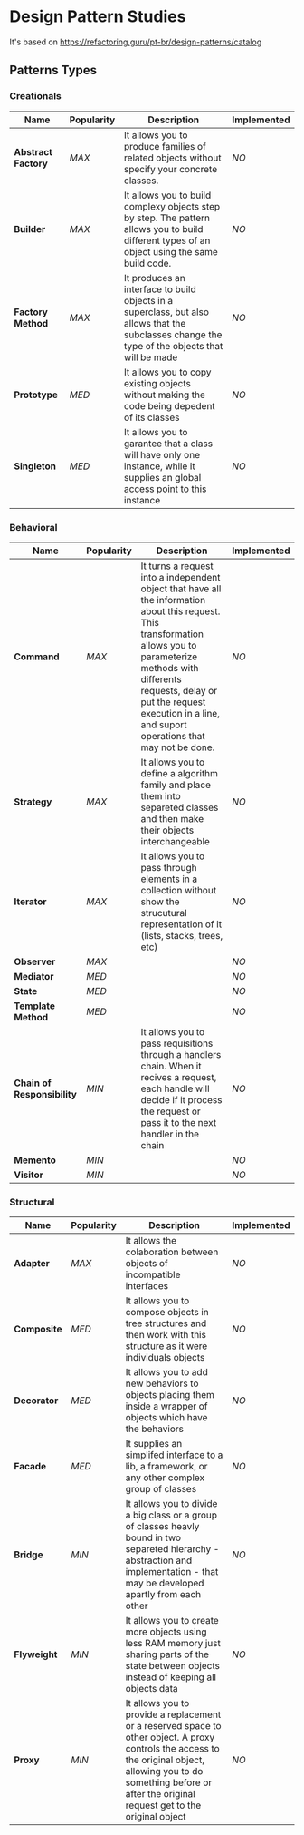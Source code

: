 # Design Pattern Studies

It's based on https://refactoring.guru/pt-br/design-patterns/catalog

## Patterns Types

### Creationals

| Name | Popularity | Description | Implemented |
|------|------------|-------------|-------------|
**Abstract Factory** | *MAX* | It allows you to produce families of related objects without specify your concrete classes. | *NO* |
**Builder** | *MAX* | It allows you to build complexy objects step by step. The pattern allows you to build different types of an object using the same build code. | *NO* |
**Factory Method** | *MAX* | It produces an interface to build objects in a superclass, but also allows that the subclasses change the type of the objects that will be made | *NO* |
**Prototype** | *MED* | It allows you to copy existing objects without making the code being depedent of its classes | *NO* |
**Singleton** | *MED* | It allows you to garantee that a class will have only one instance, while it supplies an global access point to this instance  | *NO* |

### Behavioral

| Name | Popularity | Description | Implemented |
|------|------------|-------------|-------------|
**Command** | *MAX* | It turns a request into a independent object that have all the information about this request. This transformation allows you to parameterize methods with differents requests, delay or put the request execution in a line, and suport operations that may not be done. | *NO* |
**Strategy** | *MAX* | It allows you to define a algorithm family and place them into separeted classes and then make their objects interchangeable  | *NO* |
**Iterator** | *MAX* | It allows you to pass through elements in a collection without show the strucutural representation of it (lists, stacks, trees, etc) | *NO* |
**Observer** | *MAX* |  | *NO* |
**Mediator** | *MED* |  | *NO* |
**State** | *MED* |  | *NO* | v'
**Template Method** | *MED* |  | *NO* |
**Chain of Responsibility** | *MIN* | It allows you to pass requisitions through a handlers chain. When it recives a request, each handle will decide if it process the request or pass it to the next handler in the chain | *NO* |
**Memento** | *MIN* |  | *NO* |
**Visitor** | *MIN* |  | *NO* |

### Structural 

| Name | Popularity | Description | Implemented |
|------|------------|-------------|-------------|
**Adapter** | *MAX* | It allows the colaboration between objects of incompatible interfaces | *NO* |
**Composite** | *MED* | It allows you to compose objects in tree structures and then work with this structure as it were individuals objects  | *NO* |
**Decorator** | *MED* | It allows you to add new behaviors to objects placing them inside a wrapper of objects which have the behaviors  | *NO* |
**Facade** | *MED* | It supplies an simplifed interface to a lib, a framework, or any other complex group of classes   | *NO* |
**Bridge** | *MIN* | It allows you to divide a big class or a group of classes heavly bound in two separeted hierarchy - abstraction and implementation - that may be developed apartly from each other  | *NO* |
**Flyweight** | *MIN* | It allows you to create more objects using less RAM memory just sharing parts of the state between objects instead of keeping all objects data  | *NO* |
**Proxy** | *MIN* | It allows you to provide a replacement or a reserved space to other object. A proxy controls the access to the original object, allowing you to do something before or after the original request get to the original object | *NO* |



